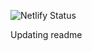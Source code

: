 ![Netlify Status](https://api.netlify.com/api/v1/badges/63a03bf1-9a75-4dd0-9d6e-575f4811140d/deploy-status)

Updating readme
    
